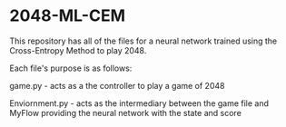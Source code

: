 # 2048-ML-CEM

This repository has all of the files for a neural network trained using the Cross-Entropy Method to play 2048.

Each file's purpose is as follows:

game.py - acts as a the controller to play a game of 2048

Enviornment.py - acts as the intermediary between the game file and MyFlow providing the neural network with the state and score
